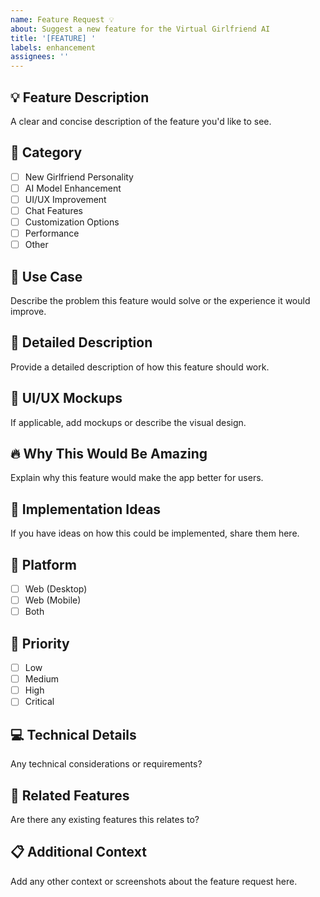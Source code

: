 ```yaml
---
name: Feature Request 💡
about: Suggest a new feature for the Virtual Girlfriend AI
title: '[FEATURE] '
labels: enhancement
assignees: ''
---
```


## 💡 Feature Description
A clear and concise description of the feature you'd like to see.

## 💋 Category
- [ ] New Girlfriend Personality
- [ ] AI Model Enhancement
- [ ] UI/UX Improvement
- [ ] Chat Features
- [ ] Customization Options
- [ ] Performance
- [ ] Other

## 🌟 Use Case
Describe the problem this feature would solve or the experience it would improve.

## 💭 Detailed Description
Provide a detailed description of how this feature should work.

## 🎨 UI/UX Mockups
If applicable, add mockups or describe the visual design.

## 🔥 Why This Would Be Amazing
Explain why this feature would make the app better for users.

## 🚀 Implementation Ideas
If you have ideas on how this could be implemented, share them here.

## 📱 Platform
- [ ] Web (Desktop)
- [ ] Web (Mobile)
- [ ] Both

## 🎯 Priority
- [ ] Low
- [ ] Medium  
- [ ] High
- [ ] Critical

## 💻 Technical Details
Any technical considerations or requirements?

## 🔗 Related Features
Are there any existing features this relates to?

## 📋 Additional Context
Add any other context or screenshots about the feature request here.